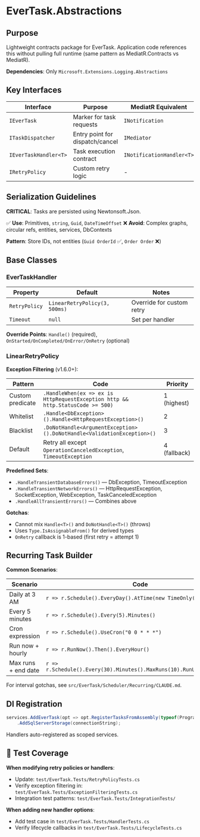 # EverTask.Abstractions

## Purpose

Lightweight contracts package for EverTask. Application code references this without pulling full runtime (same pattern as MediatR.Contracts vs MediatR).

**Dependencies**: Only `Microsoft.Extensions.Logging.Abstractions`

## Key Interfaces

| Interface | Purpose | MediatR Equivalent |
|-----------|---------|-------------------|
| `IEverTask` | Marker for task requests | `INotification` |
| `ITaskDispatcher` | Entry point for dispatch/cancel | `IMediator` |
| `IEverTaskHandler<T>` | Task execution contract | `INotificationHandler<T>` |
| `IRetryPolicy` | Custom retry logic | - |

## Serialization Guidelines

**CRITICAL**: Tasks are persisted using Newtonsoft.Json.

✅ **Use**: Primitives, `string`, `Guid`, `DateTimeOffset`
❌ **Avoid**: Complex graphs, circular refs, entities, services, DbContexts

**Pattern**: Store IDs, not entities (`Guid OrderId` ✅, `Order Order` ❌)

## Base Classes

### EverTaskHandler<TTask>

| Property | Default | Notes |
|----------|---------|-------|
| `RetryPolicy` | `LinearRetryPolicy(3, 500ms)` | Override for custom retry |
| `Timeout` | `null` | Set per handler |

**Override Points**: `Handle()` (required), `OnStarted/OnCompleted/OnError/OnRetry` (optional)

### LinearRetryPolicy

**Exception Filtering** (v1.6.0+):

| Pattern | Code | Priority |
|---------|------|----------|
| Custom predicate | `.HandleWhen(ex => ex is HttpRequestException http && http.StatusCode >= 500)` | 1 (highest) |
| Whitelist | `.Handle<DbException>().Handle<HttpRequestException>()` | 2 |
| Blacklist | `.DoNotHandle<ArgumentException>().DoNotHandle<ValidationException>()` | 3 |
| Default | Retry all except `OperationCanceledException`, `TimeoutException` | 4 (fallback) |

**Predefined Sets**:
- `.HandleTransientDatabaseErrors()` — DbException, TimeoutException
- `.HandleTransientNetworkErrors()` — HttpRequestException, SocketException, WebException, TaskCanceledException
- `.HandleAllTransientErrors()` — Combines above

**Gotchas**:
- Cannot mix `Handle<T>()` and `DoNotHandle<T>()` (throws)
- Uses `Type.IsAssignableFrom()` for derived types
- `OnRetry` callback is 1-based (first retry = attempt 1)

## Recurring Task Builder

**Common Scenarios**:

| Scenario | Code |
|----------|------|
| Daily at 3 AM | `r => r.Schedule().EveryDay().AtTime(new TimeOnly(3, 0))` |
| Every 5 minutes | `r => r.Schedule().Every(5).Minutes()` |
| Cron expression | `r => r.Schedule().UseCron("0 0 * * *")` |
| Run now + hourly | `r => r.RunNow().Then().EveryHour()` |
| Max runs + end date | `r => r.Schedule().Every(30).Minutes().MaxRuns(10).RunUntil(endDate)` |

For interval gotchas, see `src/EverTask/Scheduler/Recurring/CLAUDE.md`.

## DI Registration

```csharp
services.AddEverTask(opt => opt.RegisterTasksFromAssembly(typeof(Program).Assembly))
    .AddSqlServerStorage(connectionString);
```

Handlers auto-registered as scoped services.

## 🔗 Test Coverage

**When modifying retry policies or handlers**:
- Update: `test/EverTask.Tests/RetryPolicyTests.cs`
- Verify exception filtering in: `test/EverTask.Tests/ExceptionFilteringTests.cs`
- Integration test patterns: `test/EverTask.Tests/IntegrationTests/`

**When adding new handler options**:
- Add test case in `test/EverTask.Tests/HandlerTests.cs`
- Verify lifecycle callbacks in `test/EverTask.Tests/LifecycleTests.cs`
